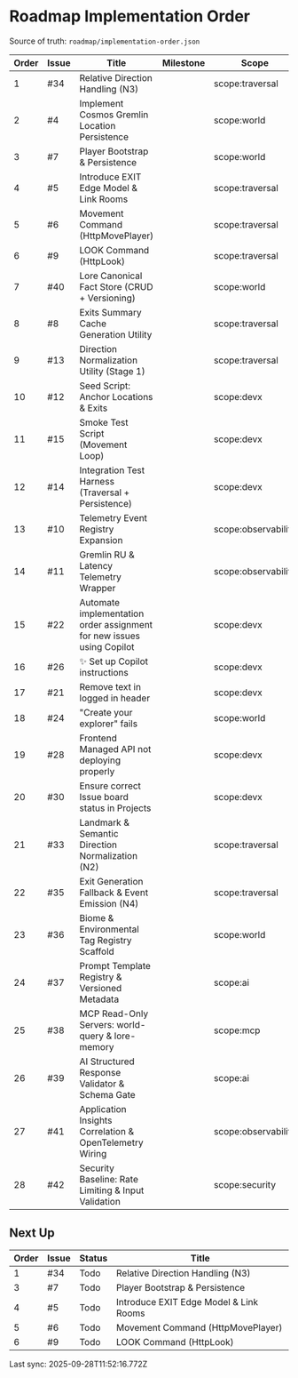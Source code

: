 # Roadmap Implementation Order

Source of truth: `roadmap/implementation-order.json`

| Order | Issue | Title | Milestone | Scope | Type | Status |
| ----- | ----- | ----- | --------- | ----- | ---- | ------ |
| 1 | #34 | Relative Direction Handling (N3) |  | scope:traversal | feature | Todo |
| 2 | #4 | Implement Cosmos Gremlin Location Persistence |  | scope:world | feature | Done |
| 3 | #7 | Player Bootstrap & Persistence |  | scope:world | feature | Todo |
| 4 | #5 | Introduce EXIT Edge Model & Link Rooms |  | scope:traversal | feature | Todo |
| 5 | #6 | Movement Command (HttpMovePlayer) |  | scope:traversal | feature | Todo |
| 6 | #9 | LOOK Command (HttpLook) |  | scope:traversal | feature | Todo |
| 7 | #40 | Lore Canonical Fact Store (CRUD + Versioning) |  | scope:world | feature | Todo |
| 8 | #8 | Exits Summary Cache Generation Utility |  | scope:traversal | feature | Todo |
| 9 | #13 | Direction Normalization Utility (Stage 1) |  | scope:traversal | feature | Todo |
| 10 | #12 | Seed Script: Anchor Locations & Exits |  | scope:devx | feature | Todo |
| 11 | #15 | Smoke Test Script (Movement Loop) |  | scope:devx | test | Todo |
| 12 | #14 | Integration Test Harness (Traversal + Persistence) |  | scope:devx | test |  |
| 13 | #10 | Telemetry Event Registry Expansion |  | scope:observability | feature | Todo |
| 14 | #11 | Gremlin RU & Latency Telemetry Wrapper |  | scope:observability | feature | Todo |
| 15 | #22 | Automate implementation order assignment for new issues using Copilot |  | scope:devx | enhancement | Done |
| 16 | #26 | ✨ Set up Copilot instructions |  | scope:devx | enhancement | Done |
| 17 | #21 | Remove text in logged in header |  | scope:devx | enhancement | Done |
| 18 | #24 | "Create your explorer" fails |  | scope:world | bug | Done |
| 19 | #28 | Frontend Managed API not deploying properly |  | scope:devx | bug | Done |
| 20 | #30 | Ensure correct Issue board status in Projects |  | scope:devx | enhancement | Done |
| 21 | #33 | Landmark & Semantic Direction Normalization (N2) |  | scope:traversal | feature | Todo |
| 22 | #35 | Exit Generation Fallback & Event Emission (N4) |  | scope:traversal | feature | Todo |
| 23 | #36 | Biome & Environmental Tag Registry Scaffold |  | scope:world | feature | Todo |
| 24 | #37 | Prompt Template Registry & Versioned Metadata |  | scope:ai | feature | Todo |
| 25 | #38 | MCP Read-Only Servers: world-query & lore-memory |  | scope:mcp | feature | Todo |
| 26 | #39 | AI Structured Response Validator & Schema Gate |  | scope:ai | feature | Todo |
| 27 | #41 | Application Insights Correlation & OpenTelemetry Wiring |  | scope:observability | infra | Todo |
| 28 | #42 | Security Baseline: Rate Limiting & Input Validation |  | scope:security | infra | Todo |

## Next Up

| Order | Issue | Status | Title |
| ----- | ----- | ------ | ----- |
| 1 | #34 | Todo | Relative Direction Handling (N3) |
| 3 | #7 | Todo | Player Bootstrap & Persistence |
| 4 | #5 | Todo | Introduce EXIT Edge Model & Link Rooms |
| 5 | #6 | Todo | Movement Command (HttpMovePlayer) |
| 6 | #9 | Todo | LOOK Command (HttpLook) |

Last sync: 2025-09-28T11:52:16.772Z
